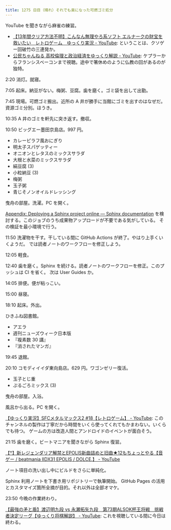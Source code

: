 ```yaml
---
title: 1275 日目（晴れ）それでも楽になった可燃ゴミ処分
---
```


YouTube を聞きながら麻雀の練習。

* [【13年間クリア方法不明】こんなん無理やろ系ソフト エルナークの財宝を救いたい　レトロゲーム　ゆっくり実況 - YouTube](https://www.youtube.com/watch?v=OLvmpIn9xV8):
  ということは、クソゲー回破竹の三連発か。
* [公民ちゃんねる 高校倫理と政治経済をゆっくり解説 - YouTube](https://www.youtube.com/playlist?list=PLQQ1MCm9skfub1Dg6O4BOdQydI9IMy-Ih):
  ケプラーからフランシスベーコンまで視聴。途中で箸休めのように仏教の回があるのが独特。

2:20 消灯。就寝。

7:05 起床。納豆がない。梅粥、豆腐。歯を磨く。ゴミ袋を出して出勤。

7:45 現場。可燃ゴミ搬出。近所の A 井が勝手に当館にゴミを出すのはなぜだ。
資源ゴミ分別。ほうき。

10:35 A 井のゴミを軒先に突き返す。撤収。

10:50 ビッグエー墨田京島店。997 円。

* カレーピラフ風おにぎり
* 明太子スパゲッティー
* オニオンとレタスのミックスサラダ
* 大根と水菜のミックスサラダ
* 絹豆腐 (3)
* 小粒納豆 (3)
* 梅粥
* 玉子粥
* 青じそノンオイルドレッシング

曳舟の部屋。洗濯。PC を開く。

[Appendix: Deploying a Sphinx project online — Sphinx documentation](https://www.sphinx-doc.org/en/master/tutorial/deploying.html)
を検討する。このジョブのうち成果物アップロードが不要である気がしている。
その検証を最小環境で行う。

11:50 洗濯物を干す。干している間に GitHub Actions が終了。やはり上手くいくようだ。
では読者ノートのワークフローを修正しよう。

12:05 軽食。

12:40 歯を磨く。Sphinx を続ける。読者ノートのワークフローを修正。このプッシュは CI を省く。
次は User Guides か。

14:05 排便。便が粘っこい。

15:00 昼寝。

18:10 起床。外出。

ひきふね図書館。

* アエラ
* 週刊ニューズウィーク日本版
* 『複素数 30 講』
* 『消されたマンガ』

19:45 退館。

20:10 コモディイイダ東向島店。629 円。ワゴンゼリー復活。

* 玉子とじ重
* ぷるごろミックス (3)

曳舟の部屋。入浴。

風呂から出る。PC を開く。

[【ゆっくり実況】SFCメタルマックス2 #18【レトロゲーム】 - YouTube](https://www.youtube.com/watch?v=FOSpgqF4mJM):
このチャンネルの製作は丁寧だから時間をいくら使ってくれてもかまわない。いくらでも待つ。
ゲームの方は改造人間とアンドロイドのイベントが面白そう。

21:15 歯を磨く。ビートマニアを聞きながら Sphinx 復習。

[【†】新レジェンダリア解禁とEPOLIS新曲詰めと旧曲★12もちょっとやる【音ゲー / beatmania IIDX31 EPOLIS / DOLCE.】 - YouTube](https://www.youtube.com/watch?v=yjKd_1k0hkE)

ノート項目の洗い出し中にビルドをさらに単純化。

Sphinx 利用ノートを下書き用リポジトリーで執筆開始。
GitHub Pages の活用とカスタマイズ箇所全摘が目的。それ以外は全部オマケ。

23:50 今晩の作業終わり。

[【最強の矛と盾】渡辺明九段 vs 永瀬拓矢九段　第73期ALSOK杯王将戦　挑戦者決定リーグ【ゆっくり将棋解説】 - YouTube](https://www.youtube.com/watch?v=BTMcKVRzOxk):
これを視聴している間に今日は終わる。
